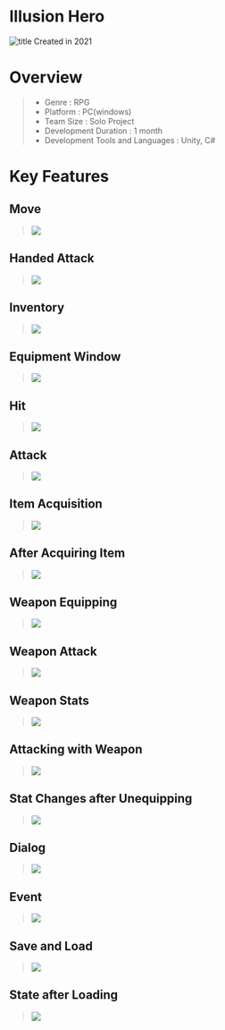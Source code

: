 # Illusion Hero

![title](https://user-images.githubusercontent.com/32096820/142764697-1da0de5c-ec34-412c-a8bc-615c13ea0cca.png)
Created in 2021

# Overview
> + Genre : RPG
> + Platform : PC(windows)
> + Team Size : Solo Project
> + Development Duration : 1 month
> + Development Tools and Languages : Unity, C#

# Key Features
## Move
> <img src="https://user-images.githubusercontent.com/32096820/142854930-4e9fcbcb-278a-4710-b747-1234dcf895a7.gif">
## Handed Attack
> <img src="https://user-images.githubusercontent.com/32096820/142854944-b4b69f84-50d2-4276-aa97-1970c05150eb.gif">
## Inventory
> <img src="https://user-images.githubusercontent.com/32096820/142854953-e07eb7eb-ec4a-4836-a2b6-f87a16670de6.gif">
## Equipment Window
> <img src="https://user-images.githubusercontent.com/32096820/142854955-61990bc1-3f94-44b3-b4cc-d30909b9562b.gif">
## Hit
> <img src="https://user-images.githubusercontent.com/32096820/142854960-d10409da-eeb5-4c60-be49-149a0a9b3020.gif">
## Attack
> <img src="https://user-images.githubusercontent.com/32096820/142854972-12e46c77-4772-4430-bc38-08c043796128.gif">
## Item Acquisition
> <img src="https://user-images.githubusercontent.com/32096820/142854981-e77974fa-92d1-4173-9c51-d60bbb720668.gif">
## After Acquiring Item
> <img src="https://user-images.githubusercontent.com/32096820/142854991-22ab8e60-4e43-4e91-8bcd-6e91ede2115f.gif">
## Weapon Equipping
> <img src="https://user-images.githubusercontent.com/32096820/142854995-d73756db-aaf3-4784-9a5e-8bf87ccf7e9d.gif">
## Weapon Attack
> <img src="https://user-images.githubusercontent.com/32096820/142854997-230cd1f4-afbf-4852-bb6b-5ad9463d0cb3.gif">
## Weapon Stats
> <img src="https://user-images.githubusercontent.com/32096820/142855004-2343d225-a532-4ec1-87bb-59f7ad937d2e.gif">
## Attacking with Weapon
> <img src="https://user-images.githubusercontent.com/32096820/142855010-972d39a8-6521-4db9-8a44-8d4023f723f8.gif">
## Stat Changes after Unequipping
> <img src="https://user-images.githubusercontent.com/32096820/142855017-03781be3-2acd-4d8f-a162-de637f3748f3.gif">
## Dialog
> <img src="https://user-images.githubusercontent.com/32096820/142855020-2aa961bd-9188-469a-a84d-56fe84ba64dd.gif">
## Event
> <img src="https://user-images.githubusercontent.com/32096820/142855027-a2fb0b86-1ec1-4148-8f40-1119f3643ab1.gif">
## Save and Load
> <img src="https://user-images.githubusercontent.com/32096820/142855534-da58e06f-3642-43a6-a28c-2fe359403c1a.gif">
## State after Loading
> <img src="https://user-images.githubusercontent.com/32096820/142855048-025b0169-12f7-4000-8b76-41111efaea99.gif">
